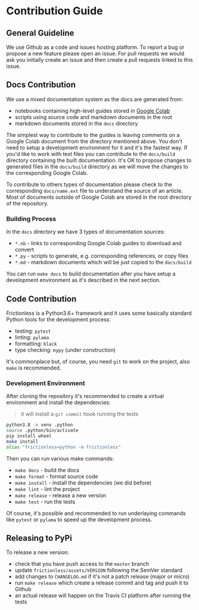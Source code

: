 # Contribution Guide

## General Guideline

We use Github as a code and issues hosting platform. To report a bug or propose a new feature please open an issue. For pull requests we would ask you initially create an issue and then create a pull requests linked to this issue.

## Docs Contribution

We use a mixed documentation system as the docs are generated from:
- notebooks containing high-level guides stored in [Google Colab](https://drive.google.com/drive/folders/1boOu13YdhGkPOYiKe6KBkRmkYaaBbcsH?usp=sharing)
- scripts using source code and markdown documents in the root
- markdown documents stored in the `docs` directory

The simplest way to contribute to the guides is leaving comments on a Google Colab document from the directory mentioned above. You don't need to setup a development environment for it and it's the fastest way. If you'd like to work with text files you can contribute to the `docs/build` directory containing the built documentation. It's OK to propose changes to generated files in the `docs/build` directory as we will move the changes to the corresponding Google Colab.

To contribute to others types of documentation please check to the corresponding `docs/name.ext` file to understand the source of an article. Most of documents outside of Google Colab are stored in the root directory of the repository.

### Building Process

In the `docs` directory we have 3 types of documentation sources:
- `*.nb` - links to corresponding Google Colab guides to download and convert
- `*.py` - scripts to generate, e.g. corresponding references, or copy files
- `*.md` - markdown documents which will be just copied to the `docs/build`

You can run `make docs` to build documentation after you have setup a development environment as it's described in the next section.

## Code Contribution

Frictionless is a Python3.6+ framework and it uses some basically standard Python tools for the development process:
- testing: `pytest`
- linting: `pylama`
- formatting: `black`
- type checking: `mypy` (under construction)

It's commonplace but, of course, you need `git` to work on the project, also `make` is recommended.

### Development Environment

After cloning the repository it's recommended to create a virtual environment and install the dependencies:

> it will install a `git commit` hook running the tests

```bash
python3.8 -m venv .python
source .python/bin/activate
pip install wheel
make install
alias "frictionless=python -m frictionless"
```

Then you can run various make commands:
- `make docs` - build the docs
- `make format` - format source code
- `make install` - install the dependencies (we did before)
- `make lint` - lint the project
- `make release` - release a new version
- `make test` - run the tests

Of course, it's possible and recommended to run underlaying commands like `pytest` or `pylama` to speed up the development process.

## Releasing to PyPi

To release a new version:
- check that you have push access to the `master` branch
- update `frictionless/assets/VERSION` following the SemVer standard
- add changes to `CHANGELOG.md` if it's not a patch release (major or micro)
- run `make release` which create a release commit and tag and push it to Github
- an actual release will happen on the Travis CI platform after running the tests
